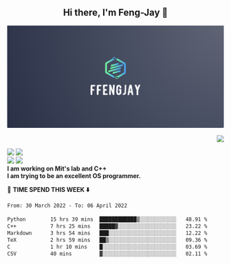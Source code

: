 <h2 align="center"> Hi there, I'm Feng-Jay 👋 </h2>  

![](https://github.com/Feng-Jay/DataStruct/blob/master/Image/1.png)  

<img align="right" src="https://github-readme-stats.vercel.app/api?username=Feng-Jay&show_icons=true&icon_color=CE1D2D&text_color=718096&bg_color=ffffff&hide_title=true" />


&emsp;

![](https://visitor-badge.glitch.me/badge?page_id=Feng-Jay.readme)
![](https://img.shields.io/badge/Concentrate-Cpp-blue)  
![](https://img.shields.io/badge/Rust-primer-orange)
![](https://img.shields.io/badge/Target-OS-9cf)  
**I am working on Mit's lab and C++**  
**I am trying to be an excellent OS programmer.**  


📘 **TIME SPEND THIS WEEK ⬇️**
<!--START_SECTION:waka-->

```text
From: 30 March 2022 - To: 06 April 2022

Python        15 hrs 39 mins  ████████████▒░░░░░░░░░░░░   48.91 %
C++           7 hrs 25 mins   █████▓░░░░░░░░░░░░░░░░░░░   23.22 %
Markdown      3 hrs 54 mins   ███░░░░░░░░░░░░░░░░░░░░░░   12.22 %
TeX           2 hrs 59 mins   ██▒░░░░░░░░░░░░░░░░░░░░░░   09.36 %
C             1 hr 10 mins    █░░░░░░░░░░░░░░░░░░░░░░░░   03.69 %
CSV           40 mins         ▓░░░░░░░░░░░░░░░░░░░░░░░░   02.11 %
```

<!--END_SECTION:waka-->
